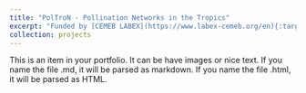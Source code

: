 ```yaml
---
title: "PolTroN - Pollination Networks in the Tropics"
excerpt: "Funded by [CEMEB LABEX](https://www.labex-cemeb.org/en){:target='_blank'} and led by [Julien Haran](https://julienharan.wixsite.com/jharan){:target='_blank'}.<br/>In this project, using metabarcoding we aim at identifying the role of certain weevils in the pollination of tropical forests.<br/>See the [fieldworks](/fieldworks/) section for some pictures of our mission in Gabon.<br/><br/><img src='/images/Poltron-project-1.png' width='500'>"
collection: projects
---
```


This is an item in your portfolio. It can be have images or nice text. If you name the file .md, it will be parsed as markdown. If you name the file .html, it will be parsed as HTML.
